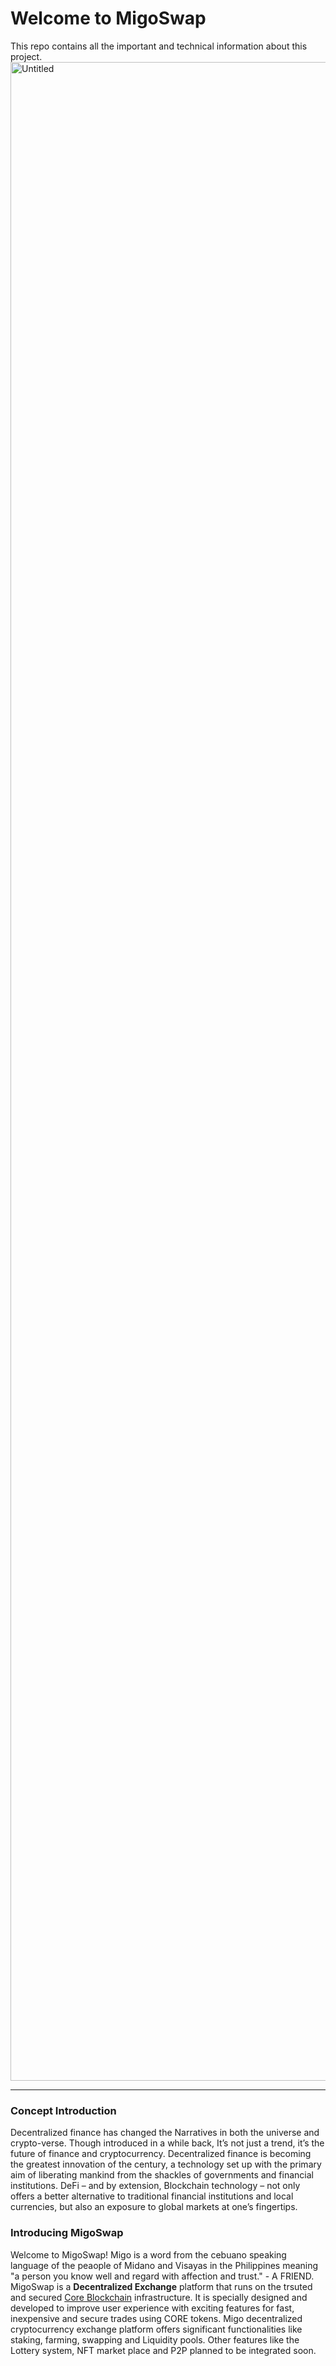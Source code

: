 # Welcome to MigoSwap
This repo contains all the important and technical information about this project.
<img width="3230" alt="Untitled" src="https://user-images.githubusercontent.com/78348683/215359336-f0d857da-3948-4a4c-bd6f-cead9f085bb1.png">


------------------------------------------
### Concept Introduction

Decentralized finance has changed the Narratives in both the universe and crypto-verse. Though introduced in a while back, It’s not just a trend, it’s the future of finance and cryptocurrency. Decentralized finance is becoming the greatest innovation of the century, a technology set up with the primary aim of liberating mankind from the shackles of governments and financial institutions. DeFi – and by extension, Blockchain technology – not only offers a better alternative to traditional financial institutions and local currencies, but also an exposure to global markets at one’s fingertips.

### Introducing MigoSwap

Welcome to MigoSwap! Migo is a word from the cebuano speaking language of the peaople of Midano and Visayas in the Philippines meaning "a person you know well and regard with affection and trust." - A FRIEND. MigoSwap is a **Decentralized Exchange** platform that runs on the trsuted and secured [Core Blockchain](https://coreblockchain.cc/) infrastructure. It is specially designed and developed to improve user experience with exciting features for fast, inexpensive and secure trades using CORE tokens. Migo decentralized cryptocurrency exchange platform offers significant functionalities like staking, farming, swapping and Liquidity pools. Other features like the Lottery system, NFT market place and P2P planned to be integrated soon. 

